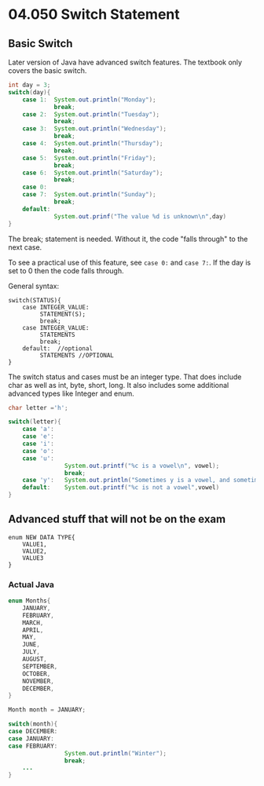 # 04.050 Switch Statement

## Basic Switch

Later version of Java have advanced switch features.  The textbook only covers the basic switch.

```java
int day = 3;
switch(day){
    case 1:  System.out.println("Monday");
             break;
    case 2:  System.out.println("Tuesday");
             break;
    case 3:  System.out.println("Wednesday");
             break;
    case 4:  System.out.println("Thursday");
             break;
    case 5:  System.out.println("Friday");
             break;
    case 6:  System.out.println("Saturday");
             break;
    case 0:
    case 7:  System.out.println("Sunday");
             break;
    default:
             System.out.prinf("The value %d is unknown\n",day)
}
```

The break; statement is needed.  Without it, the code "falls through" to the next case.

To see a practical use of this feature, see `case 0:` and `case 7:`.  If the day is set to 0 then the code falls through.

General syntax:

```text
switch(STATUS){
    case INTEGER_VALUE:
         STATEMENT(S);
         break;
    case INTEGER_VALUE:
         STATEMENTS
         break;
    default:  //optional
         STATEMENTS //OPTIONAL
}
```

The switch status and cases must be an integer type.  That does include char as well as int, byte, short, long.  It also includes some additional advanced types like Integer and enum.

```java
char letter ='h';

switch(letter){
    case 'a':
    case 'e':
    case 'i':
    case 'o':
    case 'u': 
                System.out.printf("%c is a vowel\n", vowel);
                break;
    case 'y':   System.out.println("Sometimes y is a vowel, and sometimes it is not.");
    default:    System.out.printf("%c is not a vowel",vowel)
}
```

## Advanced stuff that will not be on the exam

```text
enum NEW DATA TYPE{
    VALUE1,
    VALUE2,
    VALUE3
}

```

### Actual Java

```java
enum Months{
    JANUARY,
    FEBRUARY,
    MARCH,
    APRIL,
    MAY,
    JUNE,
    JULY,
    AUGUST,
    SEPTEMBER,
    OCTOBER,
    NOVEMBER,
    DECEMBER,
}

Month month = JANUARY;

switch(month){
case DECEMBER:
case JANUARY: 
case FEBRUARY:
                System.out.println("Winter");
                break;
    ...
}
```

